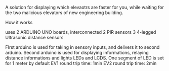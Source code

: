 A solution for displaying which elevaotrs are faster for you,
while waiting for the two malicious elevators of new engineering building.

How it works

uses 2 ARDUINO UNO boards, interconnected
2 PIR sensors
3 4-legged Ultrasonic distance sensors

FIrst arduino is used for taking in sensory inputs, and delivers it to second arduino.
Second arduino is used for displaying informations, relaying distance informations and lights LEDs and LCDS.
One segment of LED is set for 1 meter by default
EV1 round trip time: 1min
EV2 round trip time: 2min
